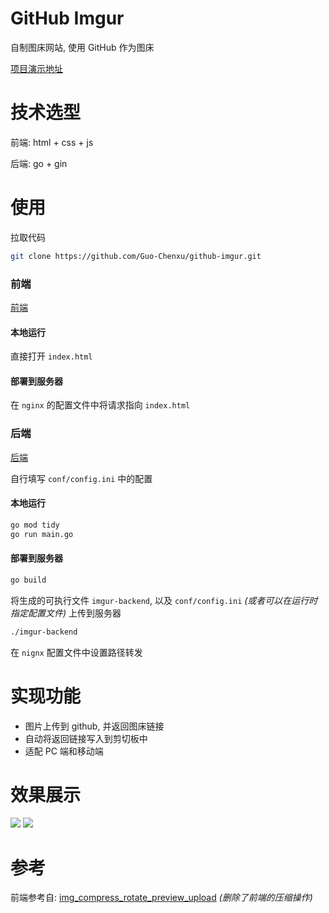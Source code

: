 # GitHub Imgur

自制图床网站, 使用 GitHub 作为图床

[项目演示地址](https://imgur.chenxutalk.top)

# 技术选型

前端: html + css + js

后端: go + gin

# 使用

拉取代码

```sh
git clone https://github.com/Guo-Chenxu/github-imgur.git
```

### 前端

[前端](./imgur-front/)

#### 本地运行

直接打开 `index.html`

#### 部署到服务器

在 `nginx` 的配置文件中将请求指向 `index.html`

### 后端

[后端](./imgur-backend/)

自行填写 `conf/config.ini` 中的配置

#### 本地运行

```sh
go mod tidy
go run main.go
```

#### 部署到服务器

```sh
go build
```

将生成的可执行文件 `imgur-backend`, 以及 `conf/config.ini` _(或者可以在运行时指定配置文件)_ 上传到服务器

```sh
./imgur-backend
```

在 `nignx` 配置文件中设置路径转发

# 实现功能

-   图片上传到 github, 并返回图床链接
-   自动将返回链接写入到剪切板中
-   适配 PC 端和移动端

# 效果展示

<img src="https://cdn.jsdelivr.net/gh/Guo-Chenxu/imgs@main/imgs/202309201613786.png"/>

<img src="https://cdn.jsdelivr.net/gh/Guo-Chenxu/imgs@main/imgs/202309201614029.png"/>

# 参考

前端参考自: [img_compress_rotate_preview_upload](https://github.com/legend-li/img_compress_rotate_preview_upload) _(删除了前端的压缩操作)_
